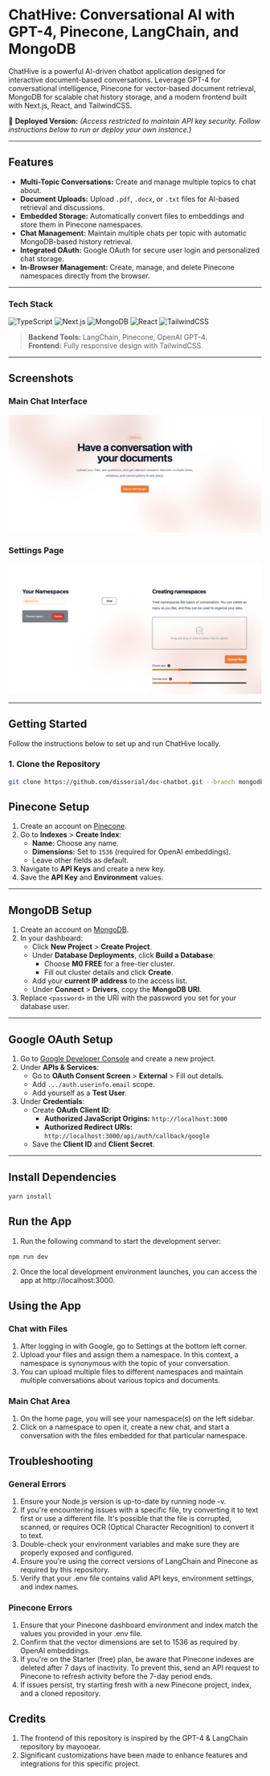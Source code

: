 # **ChatHive: Conversational AI with GPT-4, Pinecone, LangChain, and MongoDB**

ChatHive is a powerful AI-driven chatbot application designed for interactive document-based conversations. Leverage GPT-4 for conversational intelligence, Pinecone for vector-based document retrieval, MongoDB for scalable chat history storage, and a modern frontend built with Next.js, React, and TailwindCSS.  

🚀 **Deployed Version:** _(Access restricted to maintain API key security. Follow instructions below to run or deploy your own instance.)_

---

## **Features**
- **Multi-Topic Conversations:** Create and manage multiple topics to chat about.  
- **Document Uploads:** Upload `.pdf`, `.docx`, or `.txt` files for AI-based retrieval and discussions.  
- **Embedded Storage:** Automatically convert files to embeddings and store them in Pinecone namespaces.  
- **Chat Management:** Maintain multiple chats per topic with automatic MongoDB-based history retrieval.  
- **Integrated OAuth:** Google OAuth for secure user login and personalized chat storage.  
- **In-Browser Management:** Create, manage, and delete Pinecone namespaces directly from the browser.  

---

### **Tech Stack**
![TypeScript](https://img.shields.io/badge/typescript-%23007ACC.svg?style=for-the-badge&logo=typescript&logoColor=white)
![Next.js](https://img.shields.io/badge/Next-black?style=for-the-badge&logo=next.js&logoColor=white)
![MongoDB](https://img.shields.io/badge/MongoDB-%234ea94b.svg?style=for-the-badge&logo=mongodb&logoColor=white)
![React](https://img.shields.io/badge/react-%2320232a.svg?style=for-the-badge&logo=react&logoColor=%2361DAFB)
![TailwindCSS](https://img.shields.io/badge/tailwindcss-%2338B2AC.svg?style=for-the-badge&logo=tailwind-css&logoColor=white)

> **Backend Tools:** LangChain, Pinecone, OpenAI GPT-4.  
> **Frontend:** Fully responsive design with TailwindCSS.

---

## **Screenshots**

### **Main Chat Interface**
![Main chat area](public/images/main_desktop.png)

### **Settings Page**
![Settings page](public/images/settings_page.png)

---

## **Getting Started**

Follow the instructions below to set up and run ChatHive locally.

### **1. Clone the Repository**

```bash
git clone https://github.com/dissorial/doc-chatbot.git --branch mongodb-and-auth

```

## **Pinecone Setup**
1. Create an account on [Pinecone](https://www.pinecone.io/).
2. Go to **Indexes** > **Create Index**:
   - **Name:** Choose any name.
   - **Dimensions:** Set to `1536` (required for OpenAI embeddings).
   - Leave other fields as default.
3. Navigate to **API Keys** and create a new key.
4. Save the **API Key** and **Environment** values.

---

## **MongoDB Setup**
1. Create an account on [MongoDB](https://www.mongodb.com/).
2. In your dashboard:
   - Click **New Project** > **Create Project**.
   - Under **Database Deployments**, click **Build a Database**:
     - Choose **M0 FREE** for a free-tier cluster.
     - Fill out cluster details and click **Create**.
   - Add your **current IP address** to the access list.
   - Under **Connect** > **Drivers**, copy the **MongoDB URI**.
3. Replace `<password>` in the URI with the password you set for your database user.

---

## **Google OAuth Setup**
1. Go to [Google Developer Console](https://console.cloud.google.com/) and create a new project.
2. Under **APIs & Services**:
   - Go to **OAuth Consent Screen** > **External** > Fill out details.
   - Add `.../auth.userinfo.email` scope.
   - Add yourself as a **Test User**.
3. Under **Credentials**:
   - Create **OAuth Client ID**:
     - **Authorized JavaScript Origins:** `http://localhost:3000`
     - **Authorized Redirect URIs:** `http://localhost:3000/api/auth/callback/google`
   - Save the **Client ID** and **Client Secret**.

---

## **Install Dependencies**
```bash
yarn install

```

## **Run the App**

1. Run the following command to start the development server:

```bash
npm run dev

```

2. Once the local development environment launches, you can access the app at http://localhost:3000.


## **Using the App**

### **Chat with Files**

1. After logging in with Google, go to Settings at the bottom left corner.
2. Upload your files and assign them a namespace. In this context, a namespace is synonymous with the topic of your conversation.
3. You can upload multiple files to different namespaces and maintain multiple conversations about various topics and documents.

### **Main Chat Area**
1. On the home page, you will see your namespace(s) on the left sidebar.
2. Click on a namespace to open it, create a new chat, and start a conversation with the files embedded for that particular namespace.


## **Troubleshooting**

### **General Errors**

1. Ensure your Node.js version is up-to-date by running node -v.
2. If you're encountering issues with a specific file, try converting it to text first or use a different file. It's possible that the file is corrupted, scanned, or requires OCR (Optical Character Recognition) to convert it to text.
3. Double-check your environment variables and make sure they are properly exposed and configured.
4. Ensure you're using the correct versions of LangChain and Pinecone as required by this repository.
5. Verify that your .env file contains valid API keys, environment settings, and index names.

### **Pinecone Errors**

1. Ensure that your Pinecone dashboard environment and index match the values you provided in your .env file.
2. Confirm that the vector dimensions are set to 1536 as required by OpenAI embeddings.
3. If you're on the Starter (free) plan, be aware that Pinecone indexes are deleted after 7 days of inactivity. To prevent this, send an API request to Pinecone to refresh activity before the 7-day period ends.
4. If issues persist, try starting fresh with a new Pinecone project, index, and a cloned repository.

## **Credits**

1. The frontend of this repository is inspired by the GPT-4 & LangChain repository by mayooear.
2. Significant customizations have been made to enhance features and integrations for this specific project.